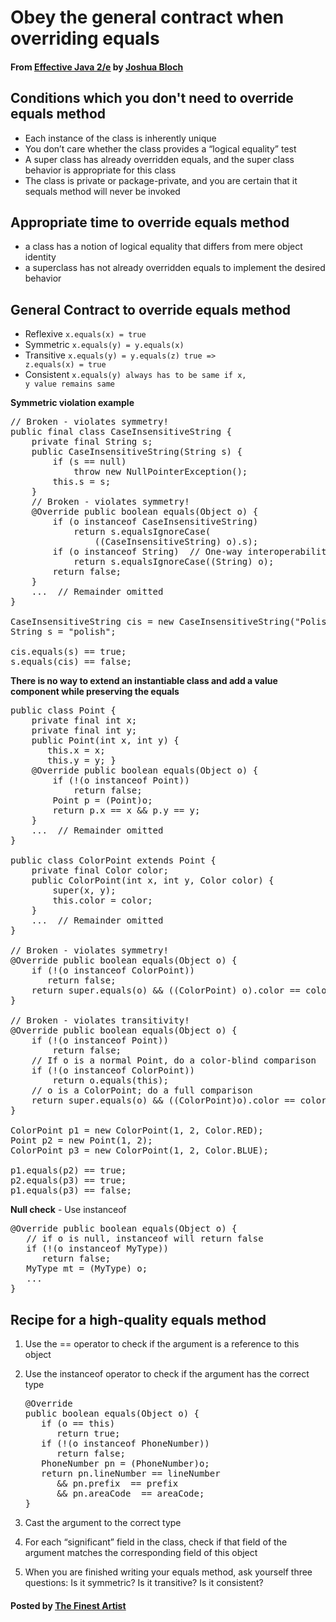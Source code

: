 # Obey the general contract when overriding equals

#### From <u>[Effective Java 2/e](https://books.google.co.kr/books/about/Effective_Java.html?id=ka2VUBqHiWkC&hl=en)</u> by <u>[Joshua Bloch](https://en.wikipedia.org/wiki/Joshua_Bloch)</u>

## Conditions which you don't need to override equals method
* Each instance of the class is inherently unique
* You don’t care whether the class provides a “logical equality” test
* A super class has already overridden equals, and the super class behavior is appropriate for this class
* The class is private or package-private, and you are certain that it sequals method will never be invoked

## Appropriate time to override equals method
* a class has a notion of logical equality that differs from mere object identity
* a superclass has not already overridden equals to implement the desired behavior

## General Contract to override equals method
* Reflexive <code id="inline">x.equals(x) = true</code>
* Symmetric <code id="inline">x.equals(y) = y.equals(x)</code>
* Transitive <code id="inline">x.equals(y) = y.equals(z) true =&gt; z.equals(x) = true</code>
* Consistent <code id="inline">x.equals(y) always has to be same if x, y value remains same</code>

**Symmetric violation example**
<pre class="prettyprint">
// Broken - violates symmetry!
public final class CaseInsensitiveString {
    private final String s;
    public CaseInsensitiveString(String s) {
        if (s == null)
            throw new NullPointerException();
        this.s = s;
    }
    // Broken - violates symmetry!
    @Override public boolean equals(Object o) {
        if (o instanceof CaseInsensitiveString)
            return s.equalsIgnoreCase(
                ((CaseInsensitiveString) o).s);
        if (o instanceof String)  // One-way interoperability!
            return s.equalsIgnoreCase((String) o);
        return false;
    }
    ...  // Remainder omitted
}

CaseInsensitiveString cis = new CaseInsensitiveString("Polish");
String s = "polish";

cis.equals(s) == true;
s.equals(cis) == false;
</pre>

**There is no way to extend an instantiable class and add a value component while preserving the equals**
<pre class="prettyprint">
public class Point {
    private final int x;
    private final int y;
    public Point(int x, int y) {
       this.x = x;
       this.y = y; }
    @Override public boolean equals(Object o) {
        if (!(o instanceof Point))
            return false;
        Point p = (Point)o;
        return p.x == x && p.y == y;
    }
    ...  // Remainder omitted
}

public class ColorPoint extends Point {
    private final Color color;
    public ColorPoint(int x, int y, Color color) {
        super(x, y);
        this.color = color;
    }
    ...  // Remainder omitted
}

// Broken - violates symmetry!
@Override public boolean equals(Object o) {
    if (!(o instanceof ColorPoint))
       return false;
    return super.equals(o) && ((ColorPoint) o).color == color;
}

// Broken - violates transitivity!
@Override public boolean equals(Object o) {
    if (!(o instanceof Point))
        return false;
    // If o is a normal Point, do a color-blind comparison
    if (!(o instanceof ColorPoint))
        return o.equals(this);
    // o is a ColorPoint; do a full comparison
    return super.equals(o) && ((ColorPoint)o).color == color;
}

ColorPoint p1 = new ColorPoint(1, 2, Color.RED);
Point p2 = new Point(1, 2);
ColorPoint p3 = new ColorPoint(1, 2, Color.BLUE);

p1.equals(p2) == true;
p2.equals(p3) == true;
p1.equals(p3) == false;
</pre>

**Null check** - Use instanceof
<pre class="prettyprint">
@Override public boolean equals(Object o) {
   // if o is null, instanceof will return false
   if (!(o instanceof MyType))
      return false;
   MyType mt = (MyType) o;
   ...
}
</pre>

## Recipe for a high-quality equals method
1. Use the == operator to check if the argument is a reference to this object
2. Use the instanceof operator to check if the argument has the correct type
   <pre class="prettyprint">
   @Override
   public boolean equals(Object o) {
      if (o == this)
         return true;
      if (!(o instanceof PhoneNumber))
         return false;
      PhoneNumber pn = (PhoneNumber)o;
      return pn.lineNumber == lineNumber
         && pn.prefix  == prefix
         && pn.areaCode  == areaCode;
   }
   </pre>

3. Cast the argument to the correct type
4. For each “significant” field in the class, check if that field of the argument matches the corresponding field of this object
5. When you are finished writing your equals method, ask yourself three questions: Is it symmetric? Is it transitive? Is it consistent?

#### Posted by <u>[The Finest Artist](http://thefinestartist.com)</u>
